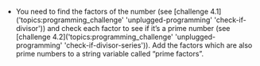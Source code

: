 - You need to find the factors of the number (see [challenge 4.1]('topics:programming_challenge' 'unplugged-programming' 'check-if-divisor')) and check each factor to see if it’s a prime number (see [challenge 4.2]('topics:programming_challenge' 'unplugged-programming' 'check-if-divisor-series')). Add the factors which are also prime numbers to a string variable called “prime factors”.